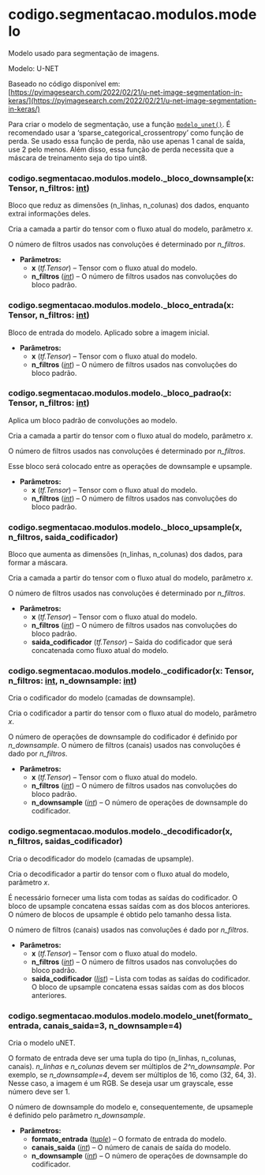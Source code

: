 <a id="module-codigo.segmentacao.modulos.modelo"></a>

<a id="codigo-segmentacao-modulos-modelo"></a>

# codigo.segmentacao.modulos.modelo

Modelo usado para segmentação de imagens.

Modelo: U-NET

Baseado no código disponível em: [https://pyimagesearch.com/2022/02/21/u-net-image-segmentation-in-keras/](https://pyimagesearch.com/2022/02/21/u-net-image-segmentation-in-keras/)

Para criar o modelo de segmentação, use a função [`modelo_unet()`](#codigo.segmentacao.modulos.modelo.modelo_unet). É recomendado usar a
‘sparse_categorical_crossentropy’ como função de perda. Se usado essa função de perda,
não use apenas 1 canal de saída, use 2 pelo menos. Além disso, essa função de perda necessita
que a máscara de treinamento seja do tipo uint8.

<a id="codigo.segmentacao.modulos.modelo._bloco_downsample"></a>

### codigo.segmentacao.modulos.modelo.\_bloco_downsample(x: Tensor, n_filtros: [int](https://docs.python.org/3/library/functions.html#int))

Bloco que reduz as dimensões (n_linhas, n_colunas) dos dados, enquanto extrai informações deles.

Cria a camada a partir do tensor com o fluxo atual do modelo, parâmetro *x*.

O número de filtros usados nas convoluções é determinado por *n_filtros*.

* **Parâmetros:**
  * **x** (*tf.Tensor*) – Tensor com o fluxo atual do modelo.
  * **n_filtros** ([*int*](https://docs.python.org/3/library/functions.html#int)) – O número de filtros usados nas convoluções do bloco padrão.

<a id="codigo.segmentacao.modulos.modelo._bloco_entrada"></a>

### codigo.segmentacao.modulos.modelo.\_bloco_entrada(x: Tensor, n_filtros: [int](https://docs.python.org/3/library/functions.html#int))

Bloco de entrada do modelo. Aplicado sobre a imagem inicial.

* **Parâmetros:**
  * **x** (*tf.Tensor*) – Tensor com o fluxo atual do modelo.
  * **n_filtros** ([*int*](https://docs.python.org/3/library/functions.html#int)) – O número de filtros usados nas convoluções do bloco padrão.

<a id="codigo.segmentacao.modulos.modelo._bloco_padrao"></a>

### codigo.segmentacao.modulos.modelo.\_bloco_padrao(x: Tensor, n_filtros: [int](https://docs.python.org/3/library/functions.html#int))

Aplica um bloco padrão de convoluções ao modelo.

Cria a camada a partir do tensor com o fluxo atual do modelo, parâmetro *x*.

O número de filtros usados nas convoluções é determinado por *n_filtros*.

Esse bloco será colocado entre as operações de downsample e upsample.

* **Parâmetros:**
  * **x** (*tf.Tensor*) – Tensor com o fluxo atual do modelo.
  * **n_filtros** ([*int*](https://docs.python.org/3/library/functions.html#int)) – O número de filtros usados nas convoluções do bloco padrão.

<a id="codigo.segmentacao.modulos.modelo._bloco_upsample"></a>

### codigo.segmentacao.modulos.modelo.\_bloco_upsample(x, n_filtros, saida_codificador)

Bloco que aumenta as dimensões (n_linhas, n_colunas) dos dados, para formar a máscara.

Cria a camada a partir do tensor com o fluxo atual do modelo, parâmetro *x*.

O número de filtros usados nas convoluções é determinado por *n_filtros*.

* **Parâmetros:**
  * **x** (*tf.Tensor*) – Tensor com o fluxo atual do modelo.
  * **n_filtros** ([*int*](https://docs.python.org/3/library/functions.html#int)) – O número de filtros usados nas convoluções do bloco padrão.
  * **saida_codificador** (*tf.Tensor*) – Saida do codificador que será concatenada como fluxo atual do modelo.

<a id="codigo.segmentacao.modulos.modelo._codificador"></a>

### codigo.segmentacao.modulos.modelo.\_codificador(x: Tensor, n_filtros: [int](https://docs.python.org/3/library/functions.html#int), n_downsample: [int](https://docs.python.org/3/library/functions.html#int))

Cria o codificador do modelo (camadas de downsample).

Cria o codificador a partir do tensor com o fluxo atual do modelo, parâmetro *x*.

O número de operações de downsample do codificador é definido por *n_downsample*. O número de filtros
(canais) usados nas convoluções é dado por *n_filtros*.

* **Parâmetros:**
  * **x** (*tf.Tensor*) – Tensor com o fluxo atual do modelo.
  * **n_filtros** ([*int*](https://docs.python.org/3/library/functions.html#int)) – O número de filtros usados nas convoluções do bloco padrão.
  * **n_downsample** ([*int*](https://docs.python.org/3/library/functions.html#int)) – O número de operações de downsample do codificador.

<a id="codigo.segmentacao.modulos.modelo._decodificador"></a>

### codigo.segmentacao.modulos.modelo.\_decodificador(x, n_filtros, saidas_codificador)

Cria o decodificador do modelo (camadas de upsample).

Cria o decodificador a partir do tensor com o fluxo atual do modelo, parâmetro *x*.

É necessário fornecer uma lista com todas as saídas do codificador. O bloco de upsample concatena
essas saídas com as dos blocos anteriores. O número de blocos de upsample é obtido pelo tamanho
dessa lista.

O número de filtros (canais) usados nas convoluções é dado por *n_filtros*.

* **Parâmetros:**
  * **x** (*tf.Tensor*) – Tensor com o fluxo atual do modelo.
  * **n_filtros** ([*int*](https://docs.python.org/3/library/functions.html#int)) – O número de filtros usados nas convoluções do bloco padrão.
  * **saida_codificador** ([*list*](https://docs.python.org/3/library/stdtypes.html#list)) – Lista com todas as saídas do codificador. O bloco de upsample concatena essas saídas com as dos
    blocos anteriores.

<a id="codigo.segmentacao.modulos.modelo.modelo_unet"></a>

### codigo.segmentacao.modulos.modelo.modelo_unet(formato_entrada, canais_saida=3, n_downsample=4)

Cria o modelo uNET.

O formato de entrada deve ser uma tupla do tipo (n_linhas, n_colunas, canais). *n_linhas* e *n_colunas* devem
ser múltiplos de *2^n_downsample*. Por exemplo, se *n_downsample=4*, devem ser múltiplos de 16, como (32, 64, 3).
Nesse caso, a imagem é um RGB. Se deseja usar um grayscale, esse número deve ser 1.

O número de downsample do modelo e, consequentemente, de upsameple é definido pelo parâmetro *n_downsample*.

* **Parâmetros:**
  * **formato_entrada** ([*tuple*](https://docs.python.org/3/library/stdtypes.html#tuple)) – O formato de entrada do modelo.
  * **canais_saida** ([*int*](https://docs.python.org/3/library/functions.html#int)) – O número de canais de saída do modelo.
  * **n_downsample** ([*int*](https://docs.python.org/3/library/functions.html#int)) – O número de operações de downsample do codificador.
